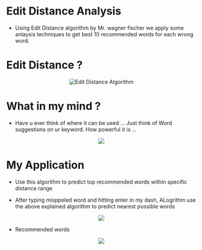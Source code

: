 # Edit Distance Analysis

- Using Edit Distance algorithm by Mr. wagner fischer we apply some anlaysis techniques to get best 10 recommended words for each wrong word.


# Edit Distance ?
<p align='center'>
  <img src="https://github.com/teche74/EditDistanceAnalysis/assets/129526047/699cdc45-b124-4f26-8da3-653cad513393" alt="Edit Distance Algorithm">
</p>


# What in my mind ? 

- Have u ever think of where it can be used ... Just think of Word suggestions on ur keyword. How powerful it is ...

<p align='center'>
  <img src="https://github.com/teche74/EditDistanceAnalysis/assets/129526047/9efd85c0-c9e9-4525-8325-47d333871598">
</p>



# My Application 

- Use this algorithm to predict top recommended words within specific distance range

- After typing misppeled word and hitting enter in my dash, ALogrithm use the above explained algorithm to predict nearest possible words

<p align='center'>
  <img src="https://github.com/teche74/EditDistanceAnalysis/assets/129526047/6dfc90f7-3490-499f-82b9-2f9e1acf1db9">
</p>

- Recommended words

<p align='center'>
  <img src="https://github.com/teche74/EditDistanceAnalysis/assets/129526047/bc049db8-3ba1-495d-a481-535f52d37a05">
</p>

